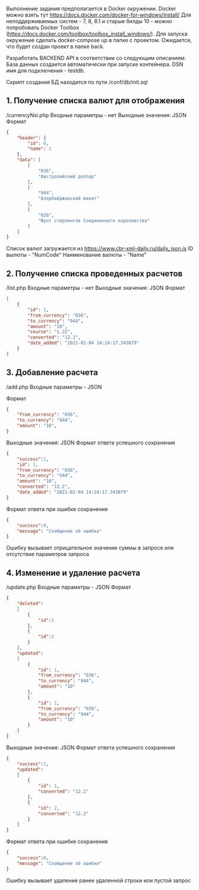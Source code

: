 Выполнение задания предполагается в Docker окружении. 
Docker можно взять тут 
https://docs.docker.com/docker-for-windows/install/
Для неподдерживаемых систем - 7, 8, 8.1 и старые билды 10 - можно попробовать Docker Toolbox (https://docs.docker.com/toolbox/toolbox_install_windows/).
Для запуска окружение сделать docker-compose up в папке с проектом. 
Ожидается, что будет создан проект в папке back.

Разработать BACKEND API в соответствии со следующим описанием: 
База данных создается автоматически при запуске контейнера.
DSN имя для подключения - testdb.

Скрипт создания БД находится по пути /conf/db/init.sql


## 1. Получение списка валют для отображения
/currencyNsi.php
Входные параметры - нет
Выходные значения: JSON 
Формат
````json
{
    "header": {
        "id": 0,
        "name": 1
    },
    "data": [
        [
            "036",
            "Австралийский доллар"
        ],
        [
            "944",
            "Азербайджанский манат"
        ],
        [
            "826",
            "Фунт стерлингов Соединенного королевства"
        ]
    ]
}
````
Список валют загружается из https://www.cbr-xml-daily.ru/daily_json.js
ID вылюты - "NumCode"
Наименование валюты - "Name"

## 2. Получение списка проведенных расчетов
/list.php
Входные параметры - нет
Выходные значения: JSON
Формат
```json
[
    {
        "id": 1,
        "from_currency": "036",
        "to_currency": "944",
        "amount": "10",
        "course": "1.22",
        "converted": "12.2",
        "date_added": "2021-02-04 14:24:17.343879"
    }
]
```
## 3. Добавление расчета
/add.php
Входные параметры - JSON

Формат
````json
{
    "from_currency": "036",
    "to_currency": "944",
    "amount": "10",
}
````
Выходные значения: JSON
Формат ответа успешного сохранения
````json
{
    "success":1,
    "id": 1,
    "from_currency": "036",
    "to_currency": "944",
    "amount": "10",
    "converted": "12.2",
    "date_added": "2021-02-04 14:24:17.343879"
}
````
Формат ответа при ошибке сохранения
````json
{
    "success":0,
    "message": "Сообщение об ошибке"
}
````
Ошибку вызывает отрицательное значение суммы в запросе или отсутствие параметров запроса

## 4. Изменение и удаление расчета
/update.php
Входные параметры - JSON
Формат
````json
{
    "deleted":
    [
        {
            "id":1
        },
        {
            "id":2
        }
    ],
    "updated":
    [
        {
            "id": 1,
            "from_currency": "036",
            "to_currency": "944",
            "amount": "10"
        },
        {
            "id": 1,
            "from_currency": "036",
            "to_currency": "944",
            "amount": "10"
        }
    ]
}
````
Выходные значения: JSON
Формат ответа успешного сохранения
````json
{
    "success":1,
    "updated":
    [
        {
            "id": 1,
            "converted": "12.2"
        },
        {
            "id": 2,
            "converted": "12.2"
        }
    ]
}
````
Формат ответа при ошибке сохранения
````json
{
    "success":0,
    "message": "Сообщение об ошибке"
}
````
Ошибку вызывает удаление ранее удаленной строки или пустой запрос

